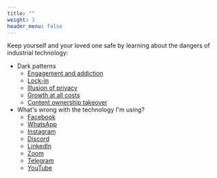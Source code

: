 ```yaml
---
title: ""
weight: 3
header_menu: false
---
```


Keep yourself and your loved one safe by learning about the dangers of industrial technology:

 * Dark patterns
   * [Engagement and addiction](todo)
   * [Lock-in](todo)
   * [Illusion of privacy](todo)
   * [Growth at all costs](todo)
   * [Content ownership takeover](todo)
 * What's wrong with the technology I'm using?
   * [Facebook](todo)
   * [WhatsApp](todo)
   * [Instagram](todo)
   * [Discord](todo)
   * [LinkedIn](todo)
   * [Zoom](todo)
   * [Telegram](todo)
   * [YouTube](todo)
